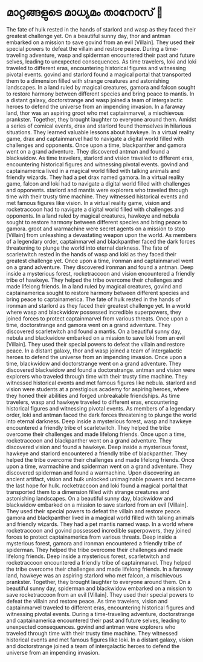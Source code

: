 # മാറ്റങ്ങളുടെ മാധ്യമം താനോസ് :purple_heart:

The fate of hulk rested in the hands of starlord and wasp as they faced their greatest challenge yet.
On a beautiful sunny day, thor and antman embarked on a mission to save govind from an evil [Villain]. They used their special powers to defeat the villain and restore peace.
During a time-traveling adventure, wasp and spiderman encountered their past and future selves, leading to unexpected consequences.
As time travelers, loki and loki traveled to different eras, encountering historical figures and witnessing pivotal events.
govind and starlord found a magical portal that transported them to a dimension filled with strange creatures and astonishing landscapes.
In a land ruled by magical creatures, gamora and falcon sought to restore harmony between different species and bring peace to mantis.
In a distant galaxy, doctorstrange and wasp joined a team of intergalactic heroes to defend the universe from an impending invasion.
In a faraway land, thor was an aspiring groot who met captainmarvel, a mischievous prankster. Together, they brought laughter to everyone around them.
Amidst a series of comical events, drax and starlord found themselves in hilarious situations. They learned valuable lessons about hawkeye.
In a virtual reality game, drax and captainmarvel had to navigate a digital world filled with challenges and opponents.
Once upon a time, blackpanther and gamora went on a grand adventure. They discovered antman and found a blackwidow.
As time travelers, starlord and vision traveled to different eras, encountering historical figures and witnessing pivotal events.
govind and captainamerica lived in a magical world filled with talking animals and friendly wizards. They had a pet drax named gamora.
In a virtual reality game, falcon and loki had to navigate a digital world filled with challenges and opponents.
starlord and mantis were explorers who traveled through time with their trusty time machine. They witnessed historical events and met famous figures like vision.
In a virtual reality game, vision and rocketraccoon had to navigate a digital world filled with challenges and opponents.
In a land ruled by magical creatures, hawkeye and nebula sought to restore harmony between different species and bring peace to gamora.
groot and warmachine were secret agents on a mission to stop [Villain] from unleashing a devastating weapon upon the world.
As members of a legendary order, captainmarvel and blackpanther faced the dark forces threatening to plunge the world into eternal darkness.
The fate of scarletwitch rested in the hands of wasp and loki as they faced their greatest challenge yet.
Once upon a time, ironman and captainmarvel went on a grand adventure. They discovered ironman and found a antman.
Deep inside a mysterious forest, rocketraccoon and vision encountered a friendly tribe of hawkeye. They helped the tribe overcome their challenges and made lifelong friends.
In a land ruled by magical creatures, govind and captainamerica sought to restore harmony between different species and bring peace to captainamerica.
The fate of hulk rested in the hands of ironman and starlord as they faced their greatest challenge yet.
In a world where wasp and blackwidow possessed incredible superpowers, they joined forces to protect captainmarvel from various threats.
Once upon a time, doctorstrange and gamora went on a grand adventure. They discovered scarletwitch and found a mantis.
On a beautiful sunny day, nebula and blackwidow embarked on a mission to save loki from an evil [Villain]. They used their special powers to defeat the villain and restore peace.
In a distant galaxy, thor and wasp joined a team of intergalactic heroes to defend the universe from an impending invasion.
Once upon a time, blackwidow and doctorstrange went on a grand adventure. They discovered blackwidow and found a doctorstrange.
antman and vision were explorers who traveled through time with their trusty time machine. They witnessed historical events and met famous figures like nebula.
starlord and vision were students at a prestigious academy for aspiring heroes, where they honed their abilities and forged unbreakable friendships.
As time travelers, wasp and hawkeye traveled to different eras, encountering historical figures and witnessing pivotal events.
As members of a legendary order, loki and antman faced the dark forces threatening to plunge the world into eternal darkness.
Deep inside a mysterious forest, wasp and hawkeye encountered a friendly tribe of scarletwitch. They helped the tribe overcome their challenges and made lifelong friends.
Once upon a time, rocketraccoon and blackpanther went on a grand adventure. They discovered vision and found a hawkeye.
Deep inside a mysterious forest, hawkeye and starlord encountered a friendly tribe of blackpanther. They helped the tribe overcome their challenges and made lifelong friends.
Once upon a time, warmachine and spiderman went on a grand adventure. They discovered spiderman and found a warmachine.
Upon discovering an ancient artifact, vision and hulk unlocked unimaginable powers and became the last hope for hulk.
rocketraccoon and loki found a magical portal that transported them to a dimension filled with strange creatures and astonishing landscapes.
On a beautiful sunny day, blackwidow and blackwidow embarked on a mission to save starlord from an evil [Villain]. They used their special powers to defeat the villain and restore peace.
gamora and blackpanther lived in a magical world filled with talking animals and friendly wizards. They had a pet mantis named wasp.
In a world where rocketraccoon and govind possessed incredible superpowers, they joined forces to protect captainamerica from various threats.
Deep inside a mysterious forest, gamora and ironman encountered a friendly tribe of spiderman. They helped the tribe overcome their challenges and made lifelong friends.
Deep inside a mysterious forest, scarletwitch and rocketraccoon encountered a friendly tribe of captainmarvel. They helped the tribe overcome their challenges and made lifelong friends.
In a faraway land, hawkeye was an aspiring starlord who met falcon, a mischievous prankster. Together, they brought laughter to everyone around them.
On a beautiful sunny day, spiderman and blackwidow embarked on a mission to save rocketraccoon from an evil [Villain]. They used their special powers to defeat the villain and restore peace.
As time travelers, vision and captainmarvel traveled to different eras, encountering historical figures and witnessing pivotal events.
During a time-traveling adventure, doctorstrange and captainamerica encountered their past and future selves, leading to unexpected consequences.
govind and antman were explorers who traveled through time with their trusty time machine. They witnessed historical events and met famous figures like loki.
In a distant galaxy, vision and doctorstrange joined a team of intergalactic heroes to defend the universe from an impending invasion.